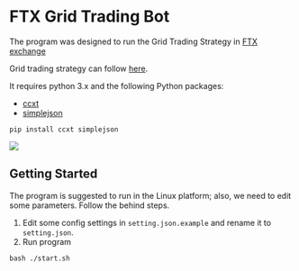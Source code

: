 
# FTX Grid Trading Bot

The program was designed to run the Grid Trading Strategy in [FTX exchange](https://ftx.com/#a=1815639)
 
Grid trading strategy can follow [here](https://www.gridtradingcourse.com/articles/what-is-grid-trading.php).


It requires python 3.x and the following Python packages:
* [ccxt](https://github.com/ccxt/ccxt)
* [simplejson](https://pypi.org/project/simplejson/)
```
pip install ccxt simplejson
```
![](https://github.com/HenrisonTao/ftx_grid_trading_bot/blob/master/sample.png)

## Getting Started
The program is suggested to run in the Linux platform; also, we need to edit some parameters. Follow the behind steps. 
1. Edit some config settings in `setting.json.example` and rename it to `setting.json`.
2. Run program
```
bash ./start.sh
```
